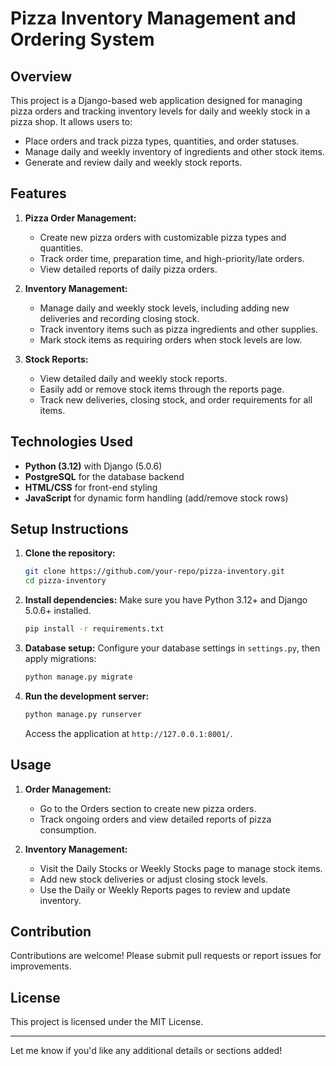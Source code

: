 

# Pizza Inventory Management and Ordering System

## Overview

This project is a Django-based web application designed for managing pizza orders and tracking inventory levels for daily and weekly stock in a pizza shop. It allows users to:

- Place orders and track pizza types, quantities, and order statuses.
- Manage daily and weekly inventory of ingredients and other stock items.
- Generate and review daily and weekly stock reports.

## Features

1. **Pizza Order Management:**
   - Create new pizza orders with customizable pizza types and quantities.
   - Track order time, preparation time, and high-priority/late orders.
   - View detailed reports of daily pizza orders.

2. **Inventory Management:**
   - Manage daily and weekly stock levels, including adding new deliveries and recording closing stock.
   - Track inventory items such as pizza ingredients and other supplies.
   - Mark stock items as requiring orders when stock levels are low.

3. **Stock Reports:**
   - View detailed daily and weekly stock reports.
   - Easily add or remove stock items through the reports page.
   - Track new deliveries, closing stock, and order requirements for all items.

## Technologies Used

- **Python (3.12)** with Django (5.0.6)
- **PostgreSQL** for the database backend
- **HTML/CSS** for front-end styling
- **JavaScript** for dynamic form handling (add/remove stock rows)
  
## Setup Instructions

1. **Clone the repository:**
   ```bash
   git clone https://github.com/your-repo/pizza-inventory.git
   cd pizza-inventory
   ```

2. **Install dependencies:**
   Make sure you have Python 3.12+ and Django 5.0.6+ installed.
   ```bash
   pip install -r requirements.txt
   ```

3. **Database setup:**
   Configure your database settings in `settings.py`, then apply migrations:
   ```bash
   python manage.py migrate
   ```

4. **Run the development server:**
   ```bash
   python manage.py runserver
   ```
   Access the application at `http://127.0.0.1:8001/`.

## Usage

1. **Order Management:**
   - Go to the Orders section to create new pizza orders.
   - Track ongoing orders and view detailed reports of pizza consumption.

2. **Inventory Management:**
   - Visit the Daily Stocks or Weekly Stocks page to manage stock items.
   - Add new stock deliveries or adjust closing stock levels.
   - Use the Daily or Weekly Reports pages to review and update inventory.

## Contribution

Contributions are welcome! Please submit pull requests or report issues for improvements.

## License

This project is licensed under the MIT License.

---

Let me know if you'd like any additional details or sections added!
